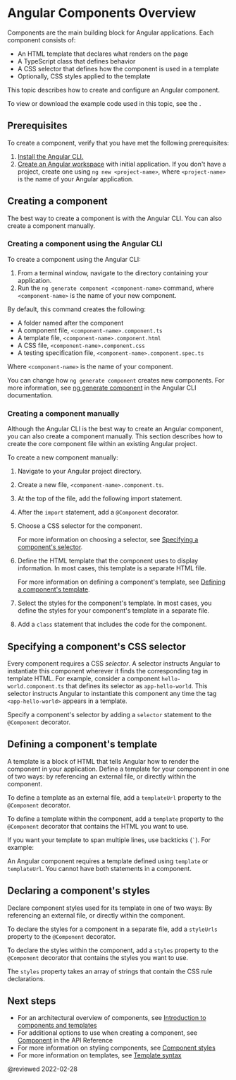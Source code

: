 # Angular Components Overview

Components are the main building block for Angular applications.
Each component consists of:

*   An HTML template that declares what renders on the page
*   A TypeScript class that defines behavior
*   A CSS selector that defines how the component is used in a template
*   Optionally, CSS styles applied to the template

This topic describes how to create and configure an Angular component.

<div class="alert is-helpful">

To view or download the example code used in this topic, see the <live-example name="component-overview"></live-example>.

</div>

## Prerequisites

To create a component, verify that you have met the following prerequisites:

1.  [Install the Angular CLI.](guide/setup-local#install-the-angular-cli)
1.  [Create an Angular workspace](guide/setup-local#create-a-workspace-and-initial-application) with initial application.
    If you don't have a project, create one using `ng new <project-name>`, where `<project-name>` is the name of your Angular application.

## Creating a component

The best way to create a component is with the Angular CLI.
You can also create a component manually.

### Creating a component using the Angular CLI

To create a component using the Angular CLI:

1.  From a terminal window, navigate to the directory containing your application.
1.  Run the `ng generate component <component-name>` command, where `<component-name>` is the name of your new component.

By default, this command creates the following:

*   A folder named after the component
*   A component file, `<component-name>.component.ts`
*   A template file, `<component-name>.component.html`
*   A CSS file, `<component-name>.component.css`
*   A testing specification file, `<component-name>.component.spec.ts`

Where `<component-name>` is the name of your component.

<div class="alert is-helpful">

You can change how `ng generate component` creates new components.
For more information, see [ng generate component](cli/generate#component-command) in the Angular CLI documentation.

</div>

### Creating a component manually

Although the Angular CLI is the best way to create an Angular component, you can also create a component manually.
This section describes how to create the core component file within an existing Angular project.

To create a new component manually:

1.  Navigate to your Angular project directory.
1.  Create a new file, `<component-name>.component.ts`.
1.  At the top of the file, add the following import statement.

    <code-example path="component-overview/src/app/component-overview/component-overview.component.ts" region="import"></code-example>

1.  After the `import` statement, add a `@Component` decorator.

    <code-example path="component-overview/src/app/component-overview/component-overview.component.ts" region="decorator-skeleton"></code-example>

1.  Choose a CSS selector for the component.

    <code-example path="component-overview/src/app/component-overview/component-overview.component.ts" region="selector"></code-example>

    For more information on choosing a selector, see [Specifying a component's selector](#specifying-a-components-css-selector).

1.  Define the HTML template that the component uses to display information.
    In most cases, this template is a separate HTML file.

    <code-example path="component-overview/src/app/component-overview/component-overview.component.ts" region="templateUrl"></code-example>

    For more information on defining a component's template, see [Defining a component's template](#defining-a-components-template).

1.  Select the styles for the component's template.
    In most cases, you define the styles for your component's template in a separate file.

    <code-example path="component-overview/src/app/component-overview/component-overview.component.ts" region="decorator"></code-example>

1.  Add a `class` statement that includes the code for the component.

    <code-example path="component-overview/src/app/component-overview/component-overview.component.ts" region="class"></code-example>

## Specifying a component's CSS selector

Every component requires a CSS *selector*. A selector instructs Angular to instantiate this component wherever it finds the corresponding tag in template HTML.
For example, consider a component `hello-world.component.ts` that defines its selector as `app-hello-world`.
This selector instructs Angular to instantiate this component any time the tag `<app-hello-world>` appears in a template.

Specify a component's selector by adding a `selector` statement to the `@Component` decorator.

<code-example path="component-overview/src/app/component-overview/component-overview.component.ts" region="selector"></code-example>

## Defining a component's template

A template is a block of HTML that tells Angular how to render the component in your application.
Define a template for your component in one of two ways: by referencing an external file, or directly within the component.

To define a template as an external file, add a `templateUrl` property to the `@Component` decorator.

<code-example path="component-overview/src/app/component-overview/component-overview.component.ts" region="templateUrl"></code-example>

To define a template within the component, add a `template` property to the `@Component` decorator that contains the HTML you want to use.

<code-example path="component-overview/src/app/component-overview/component-overview.component.1.ts" region="template"></code-example>

If you want your template to span multiple lines, use backticks \(<code>&grave;</code>\).
For example:

<code-example path="component-overview/src/app/component-overview/component-overview.component.2.ts" region="templatebacktick"></code-example>

<div class="alert is-helpful">

An Angular component requires a template defined using `template` or `templateUrl`.
You cannot have both statements in a component.

</div>

## Declaring a component's styles

Declare component styles used for its template in one of two ways:
By referencing an external file, or directly within the component.

To declare the styles for a component in a separate file, add a `styleUrls` property to the `@Component` decorator.

<code-example path="component-overview/src/app/component-overview/component-overview.component.ts" region="decorator"></code-example>

To declare the styles within the component, add a `styles` property to the `@Component` decorator that contains the styles you want to use.

<code-example path="component-overview/src/app/component-overview/component-overview.component.3.ts" region="styles"></code-example>

The `styles` property takes an array of strings that contain the CSS rule declarations.

## Next steps

*   For an architectural overview of components, see [Introduction to components and templates](guide/architecture-components)
*   For additional options to use when creating a component, see [Component](api/core/Component) in the API Reference
*   For more information on styling components, see [Component styles](guide/component-styles)
*   For more information on templates, see [Template syntax](guide/template-syntax)

<!-- links -->

<!-- external links -->

<!-- end links -->

@reviewed 2022-02-28
